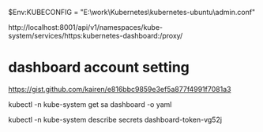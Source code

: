 $Env:KUBECONFIG = "E:\work\Kubernetes\kubernetes-ubuntu\admin.conf"

http://localhost:8001/api/v1/namespaces/kube-system/services/https:kubernetes-dashboard:/proxy/

# dashboard account setting
https://gist.github.com/kairen/e816bbc9859e3ef5a877f4991f7081a3

kubectl -n kube-system get sa dashboard -o yaml

kubectl -n kube-system describe secrets dashboard-token-vg52j
